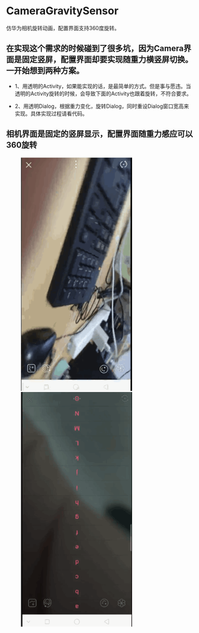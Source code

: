 # CameraGravitySensor
仿华为相机旋转动画，配置界面支持360度旋转。

## 在实现这个需求的时候碰到了很多坑，因为Camera界面是固定竖屏，配置界面却要实现随重力横竖屏切换。一开始想到两种方案。

* 1、用透明的Activity，如果能实现的话，是最简单的方式。但是事与愿违。当透明的Activity旋转的时候，会导致下面的Activity也跟着旋转，不符合要求。

* 2、用透明Dialog，根据重力变化，旋转Dialog，同时重设Dialog窗口宽高来实现。具体实现过程请看代码。

## 相机界面是固定的竖屏显示，配置界面随重力感应可以360旋转

<figure class="half">
    <img src="https://github.com/aLittleGreens/CameraGravitySensor/blob/master/app/src/screencap/camera.gif"  width="300">
    <img src="https://github.com/aLittleGreens/CameraGravitySensor/blob/master/app/src/screencap/camera1.gif"  width="300">
</figure>
